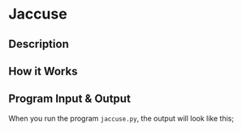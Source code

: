 # Jaccuse


## Description

## How it Works

## Program Input & Output

When you run the program `jaccuse.py`, the output will look like this;

```
```
